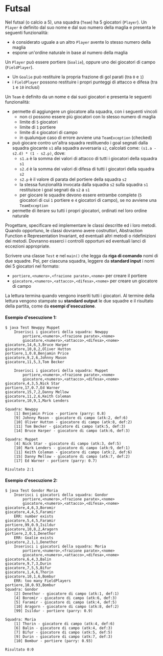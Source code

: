 # Futsal

Nel futsal (o calcio a 5), una squadra (`Team`) ha 5 giocatori (`Player`). Un `Player` è definito dal suo nome e dal suo numero della maglia e presenta le seguenti funzionalità:
* è considerato uguale a un altro `Player` avente lo stesso numero della maglia
* espone un'ordine naturale in base al numero della maglia

Un `Player` può essere portiere (`Goalie`), oppure uno dei giocatori di campo (`FieldPlayer`).
* Un `Goalie` può restituire la propria frazione di gol parati (tra `0` e `1`)
* i `FieldPlayer` possono restituire i propri punteggi di attacco e difesa (tra `1` e `10` inclusi)

Un `Team` è definito da un nome e dai suoi giocatori e presenta le seguenti funzionalità:
* permette di aggiungere un giocatore alla squadra, con i seguenti vincoli
	* non ci possono essere più giocatori con lo stesso numero di maglia
	* limite di `5` giocatori
	* limite di `1` portiere
	* limite di `4` giocatori di campo
	* in qualunque caso di errore avviene una `TeamException` (checked)
* può giocare contro un'altra squadra restituendo i goal segnati dalla squadra giocante `s1` alla squadra avversaria `s2`, calcolati come: `(s1.a - s2.d) * (1 - s2.p)`, dove:
	* `s1.a` è la somma dei valori di attacco di tutti i giocatori della squadra `s1`
	* `s2.d` è la somma dei valori di difesa di tutti i giocatori della squadra `s2`
	* `s2.p` è il valore di parata del portiere della squadra `s2`
	* la stessa funzionalità invocata dalla squadra `s2` sulla squadra `s1` restituisce i goal segnati da `s2` a `s1`
	* per giocare le squadre devono essere entrambe complete (`5` giocatori di cui `1` portiere e `4` giocatori di campo), se no avviene una `TeamException` 
* permette di iterare su tutti i propri giocatori, ordinati nel loro ordine naturale

Progettare, specificare ed implementare le classi descritte ed i loro metodi. Quando opportuno, le classi dovranno avere costruttori, Abstraction Function e Representation Invariant, ed eventuali altri metodi o ridefinizioni dei metodi. Dovranno esserci i controlli opportuni ed eventuali lanci di eccezioni appropriate.

Scrivere una classe `Test` e nel `main()` che legga da **riga di comando** nomi di due squadre. Poi, per ciascuna squadra, leggere da **standard input** i nomi dei 5 giocatori nel formato:
* `portiere,<numero>,<frazione parate>,<nome>` per creare il portiere
* `giocatore,<numero>,<attacco>,<difesa>,<nome>` per creare un giocatore di campo

La lettura termina quando vengono inseriti tutti i giocatori. Al termine della lettura vengono stampate su **standard output** le due squadre e il risultato della partita, come da **esempi d'esecuzione**.

#### Esempio d'esecuzione 1:

```text
$ java Test Newppy Muppet
	Inserisci i giocatori della squadra: Newppy
		portiere,<numero>,<frazione parate>,<nome>
		giocatore,<numero>,<attacco>,<difesa>,<nome>
giocatore,14,6,3,Bruce Harper
giocatore,10,8,2,Oliver Hutton
portiere,1,0.8,Benjamin Price
giocatore,9,2,6,Johnny Mason
giocatore,11,5,3,Tom Becker

	Inserisci i giocatori della squadra: Muppet
		portiere,<numero>,<frazione parate>,<nome>
		giocatore,<numero>,<attacco>,<difesa>,<nome>
giocatore,4,3,5,Nick Star
portiere,17,0.7,Ed Warner
giocatore,15,7,2,Danny Mellow
giocatore,11,2,6,Keith Coleman
giocatore,10,9,1,Mark Lenders

Squadra: Newppy
	[1] Benjamin Price - portiere (parry: 0.8)
	[9] Johnny Mason - giocatore di campo (atk:2, def:6)
	[10] Oliver Hutton - giocatore di campo (atk:8, def:2)
	[11] Tom Becker - giocatore di campo (atk:5, def:3)
	[14] Bruce Harper - giocatore di campo (atk:6, def:3)

Squadra: Muppet
	[4] Nick Star - giocatore di campo (atk:3, def:5)
	[10] Mark Lenders - giocatore di campo (atk:9, def:1)
	[11] Keith Coleman - giocatore di campo (atk:2, def:6)
	[15] Danny Mellow - giocatore di campo (atk:7, def:2)
	[17] Ed Warner - portiere (parry: 0.7)

Risultato 2:1
```

#### Esempio d'esecuzione 2:

```text
$ java Test Gondor Moria
	Inserisci i giocatori della squadra: Gondor
		portiere,<numero>,<frazione parate>,<nome>
		giocatore,<numero>,<attacco>,<difesa>,<nome>
giocatore,4,6,3,Boromir
giocatore,4,4,5,Faramir
	ERR: number exists
giocatore,5,4,5,Faramir
portiere,99,0.9,Isildur
giocatore,10,8,2,Aragorn
portiere,2,0.1,Denethor
	ERR: Goalie exists
giocatore,2,1,1,Denethor
	Inserisci i giocatori della squadra: Moria
		portiere,<numero>,<frazione parate>,<nome>
		giocatore,<numero>,<attacco>,<difesa>,<nome>
giocatore,6,4,3,Balin
giocatore,9,7,3,Durin
giocatore,7,5,5,Bifur
giocatore,1,4,6,Thorin
giocatore,10,1,6,Bombur
	ERR: too many FieldPlayers
portiere,10,0.93,Bombur
Squadra: Gondor
	[2] Denethor - giocatore di campo (atk:1, def:1)
	[4] Boromir - giocatore di campo (atk:6, def:3)
	[5] Faramir - giocatore di campo (atk:4, def:5)
	[10] Aragorn - giocatore di campo (atk:8, def:2)
	[99] Isildur - portiere (parry: 0.9)

Squadra: Moria
	[1] Thorin - giocatore di campo (atk:4, def:6)
	[6] Balin - giocatore di campo (atk:4, def:3)
	[7] Bifur - giocatore di campo (atk:5, def:5)
	[9] Durin - giocatore di campo (atk:7, def:3)
	[10] Bombur - portiere (parry: 0.93)

Risultato 0:0
```